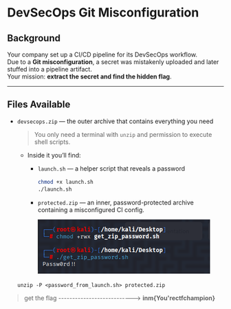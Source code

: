 # DevSecOps Git Misconfiguration
## Background
Your company set up a CI/CD pipeline for its DevSecOps workflow.  
Due to a **Git misconfiguration**, a secret was mistakenly uploaded and later stuffed into a pipeline artifact.  
Your mission: **extract the secret and find the hidden flag**.

---

## Files Available

- `devsecops.zip` — the outer archive that contains everything you need
   > You only need a terminal with `unzip` and permission to execute shell scripts.
  - Inside it you’ll find:
    - `launch.sh` — a helper script that reveals a password
    

      ```sh
      chmod +x launch.sh
      ./launch.sh
      ```
    - `protected.zip` — an inner, password-protected archive containing a misconfigured CI config.

      ![alt text](image.png)



  ```unzip -P <password_from_launch.sh> protected.zip```

> get the flag --------------------------->   **inm{You'rectfchampion}**





